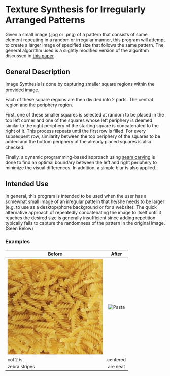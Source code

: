 # Texture Synthesis for Irregularly Arranged Patterns
Given a small image (.jpg or .png) of a pattern that consists of some element repeating in a random or irregular manner, this program will attempt to create a larger image of specified size that follows the same pattern. The general algorithm used is a slightly modified version of the algorithm discussed in [this paper](https://people.eecs.berkeley.edu/~efros/research/quilting/quilting.pdf)
## General Description

Image Synthesis is done by capturing smaller square regions within the provided image. 

Each of these square regions are then divided into 2 parts. The central region and the periphery region.

First, one of these smaller squares is selected at random to be placed in the top left corner and one of the squares whose left periphery is deemed similar to the right periphery of the starting square is concatenated to the right of it. This process repeats until the first row is filled. For every subsequent row, similarity between the top periphery of the squares to be added and the bottom periphery of the already placed squares is also checked.

Finally, a dynamic programming-based approach using [seam carving](https://en.wikipedia.org/wiki/Seam_carving#Improvements_and_extensions) is done to find an optimal boundary between the left and right periphery to minimize the visual differences. In addition, a simple blur is also applied.


## Intended Use

In general, this program is intended to be used when the user has a somewhat small image of an irregular pattern that he/she needs to be larger (e.g. to use as a desktop/phone background or for a website). The quick alternative approach of repeatedly concatenating the image to itself until it reaches the desired size is generally insufficient since adding repetition typically fails to capture the randomness of the pattern in the original image. (Seen Below)

### Examples

| Before        | After         |
| ------------- |:-------------:|
| ![Pasta](Results/pasta.jpg)    | ![Pasta](Results/pasta.bmp) |
| col 2 is      | centered      |
| zebra stripes | are neat      |
